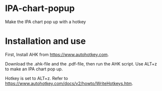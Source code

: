 # IPA-chart-popup
Make the IPA chart pop up with a hotkey

# Installation and use
First, Install AHK from https://www.autohotkey.com.

Download the .ahk-file and the .pdf-file, then run the AHK script. Use ALT+z to make an IPA chart pop up.

Hotkey is set to ALT+z. Refer to https://www.autohotkey.com/docs/v2/howto/WriteHotkeys.htm.
